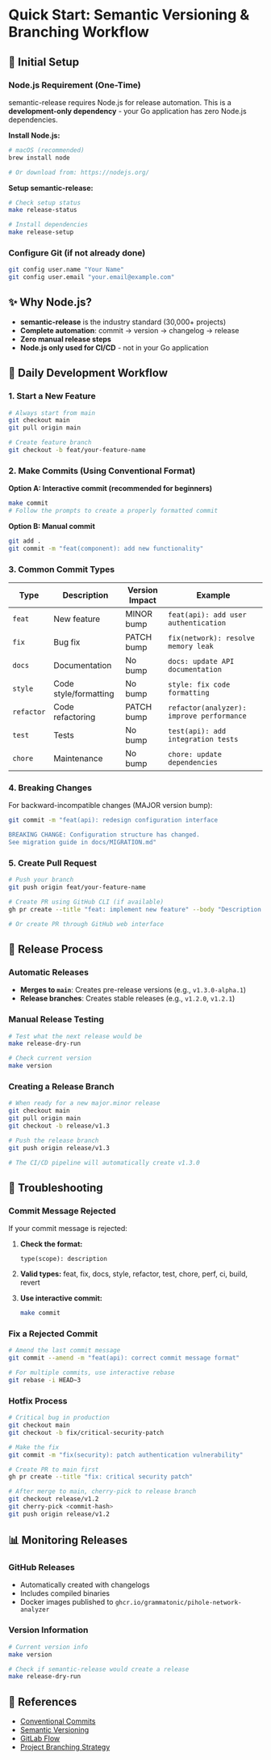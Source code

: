 # Quick Start: Semantic Versioning & Branching Workflow

## 🚀 Initial Setup

### Node.js Requirement (One-Time)
semantic-release requires Node.js for release automation. This is a **development-only dependency** - your Go application has zero Node.js dependencies.

**Install Node.js:**
```bash
# macOS (recommended)
brew install node

# Or download from: https://nodejs.org/
```

**Setup semantic-release:**
```bash
# Check setup status
make release-status

# Install dependencies
make release-setup
```

### Configure Git (if not already done)
```bash
git config user.name "Your Name"
git config user.email "your.email@example.com"
```

## ✨ Why Node.js?
- **semantic-release** is the industry standard (30,000+ projects)
- **Complete automation**: commit → version → changelog → release
- **Zero manual release steps**
- **Node.js only used for CI/CD** - not in your Go application

## 📝 Daily Development Workflow

### 1. Start a New Feature

```bash
# Always start from main
git checkout main
git pull origin main

# Create feature branch
git checkout -b feat/your-feature-name
```

### 2. Make Commits (Using Conventional Format)

**Option A: Interactive commit (recommended for beginners)**
```bash
make commit
# Follow the prompts to create a properly formatted commit
```

**Option B: Manual commit**
```bash
git add .
git commit -m "feat(component): add new functionality"
```

### 3. Common Commit Types

| Type | Description | Version Impact | Example |
|------|-------------|----------------|---------|
| `feat` | New feature | MINOR bump | `feat(api): add user authentication` |
| `fix` | Bug fix | PATCH bump | `fix(network): resolve memory leak` |
| `docs` | Documentation | No bump | `docs: update API documentation` |
| `style` | Code style/formatting | No bump | `style: fix code formatting` |
| `refactor` | Code refactoring | PATCH bump | `refactor(analyzer): improve performance` |
| `test` | Tests | No bump | `test(api): add integration tests` |
| `chore` | Maintenance | No bump | `chore: update dependencies` |

### 4. Breaking Changes

For backward-incompatible changes (MAJOR version bump):

```bash
git commit -m "feat(api): redesign configuration interface

BREAKING CHANGE: Configuration structure has changed. 
See migration guide in docs/MIGRATION.md"
```

### 5. Create Pull Request

```bash
# Push your branch
git push origin feat/your-feature-name

# Create PR using GitHub CLI (if available)
gh pr create --title "feat: implement new feature" --body "Description of changes"

# Or create PR through GitHub web interface
```

## 🔄 Release Process

### Automatic Releases

- **Merges to `main`**: Creates pre-release versions (e.g., `v1.3.0-alpha.1`)
- **Release branches**: Creates stable releases (e.g., `v1.2.0`, `v1.2.1`)

### Manual Release Testing

```bash
# Test what the next release would be
make release-dry-run

# Check current version
make version
```

### Creating a Release Branch

```bash
# When ready for a new major.minor release
git checkout main
git pull origin main
git checkout -b release/v1.3

# Push the release branch
git push origin release/v1.3

# The CI/CD pipeline will automatically create v1.3.0
```

## 🔧 Troubleshooting

### Commit Message Rejected

If your commit message is rejected:

1. **Check the format:**
   ```
   type(scope): description
   ```

2. **Valid types:** feat, fix, docs, style, refactor, test, chore, perf, ci, build, revert

3. **Use interactive commit:**
   ```bash
   make commit
   ```

### Fix a Rejected Commit

```bash
# Amend the last commit message
git commit --amend -m "feat(api): correct commit message format"

# For multiple commits, use interactive rebase
git rebase -i HEAD~3
```

### Hotfix Process

```bash
# Critical bug in production
git checkout main
git checkout -b fix/critical-security-patch

# Make the fix
git commit -m "fix(security): patch authentication vulnerability"

# Create PR to main first
gh pr create --title "fix: critical security patch"

# After merge to main, cherry-pick to release branch
git checkout release/v1.2
git cherry-pick <commit-hash>
git push origin release/v1.2
```

## 📊 Monitoring Releases

### GitHub Releases
- Automatically created with changelogs
- Includes compiled binaries
- Docker images published to `ghcr.io/grammatonic/pihole-network-analyzer`

### Version Information
```bash
# Current version info
make version

# Check if semantic-release would create a release
make release-dry-run
```

## 🔗 References

- [Conventional Commits](https://www.conventionalcommits.org/)
- [Semantic Versioning](https://semver.org/)
- [GitLab Flow](https://docs.gitlab.com/ee/topics/gitlab_flow.html)
- [Project Branching Strategy](./BRANCHING_STRATEGY.md)
